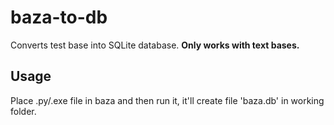 # baza-to-db
Converts test base into SQLite database.
**Only works with text bases.**

## Usage
Place .py/.exe file in baza and then run it, it'll create file 'baza.db' in working folder.